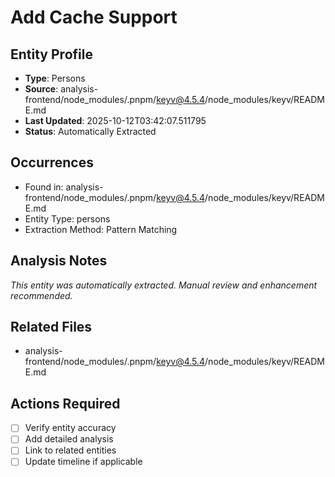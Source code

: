 # Add Cache Support

## Entity Profile
- **Type**: Persons
- **Source**: analysis-frontend/node_modules/.pnpm/keyv@4.5.4/node_modules/keyv/README.md
- **Last Updated**: 2025-10-12T03:42:07.511795
- **Status**: Automatically Extracted

## Occurrences
- Found in: analysis-frontend/node_modules/.pnpm/keyv@4.5.4/node_modules/keyv/README.md
- Entity Type: persons
- Extraction Method: Pattern Matching

## Analysis Notes
*This entity was automatically extracted. Manual review and enhancement recommended.*

## Related Files
- analysis-frontend/node_modules/.pnpm/keyv@4.5.4/node_modules/keyv/README.md

## Actions Required
- [ ] Verify entity accuracy
- [ ] Add detailed analysis
- [ ] Link to related entities
- [ ] Update timeline if applicable
